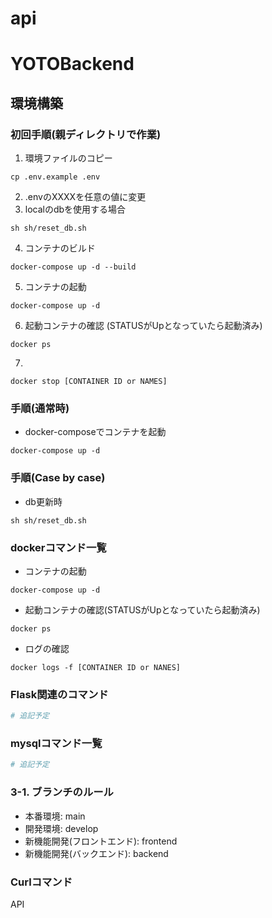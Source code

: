 # api

# YOTOBackend

## 環境構築
### 初回手順(親ディレクトリで作業)
1. 環境ファイルのコピー
```
cp .env.example .env
```
2. .envのXXXXを任意の値に変更
3. localのdbを使用する場合
```
sh sh/reset_db.sh
```
4. コンテナのビルド
```
docker-compose up -d --build
```
5. コンテナの起動
```
docker-compose up -d
```
6. 起動コンテナの確認 (STATUSがUpとなっていたら起動済み)
```
docker ps
```
7. 
```
docker stop [CONTAINER ID or NAMES]
```

### 手順(通常時)
- docker-composeでコンテナを起動
```
docker-compose up -d
```
### 手順(Case by case)
- db更新時
```
sh sh/reset_db.sh
```

### dockerコマンド一覧
- コンテナの起動
```
docker-compose up -d
```
- 起動コンテナの確認(STATUSがUpとなっていたら起動済み)
```
docker ps
```
- ログの確認
```
docker logs -f [CONTAINER ID or NANES]
```

### Flask関連のコマンド
```zsh
# 追記予定
```

### mysqlコマンド一覧
```zsh
# 追記予定
```

### 3-1. ブランチのルール
- 本番環境: main
- 開発環境: develop
- 新機能開発(フロントエンド): frontend
- 新機能開発(バックエンド): backend

### Curlコマンド
API